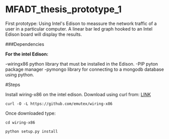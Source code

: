 MFADT_thesis_prototype_1
========================

First prototype: Using Intel's Edison to meassure the network traffic of a user in a particular computer. A linear bar led graph hooked to an Intel Edison board will display the results.

###Dependencies

__For the intel Edison:__

-wiringx86 python library that must be installed in the Edison.
-PIP pyton package manager
-pymongo library for connecting to a mongodb database using python.




#Steps

Install wiring-x86 on the intel edison. Download using curl from: [LINK](https://github.com/emutex/wiring-x86)

    curl -O -L https://github.com/emutex/wiring-x86

Once downloaded type:

    cd wiring-x86

    python setup.py install

